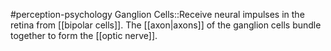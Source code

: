 #perception-psychology 
Ganglion Cells::Receive neural impulses in the retina from [[bipolar cells]]. The [[axon|axons]] of the ganglion cells bundle together to form the [[optic nerve]].
<!--SR:!2024-02-05,3,250-->